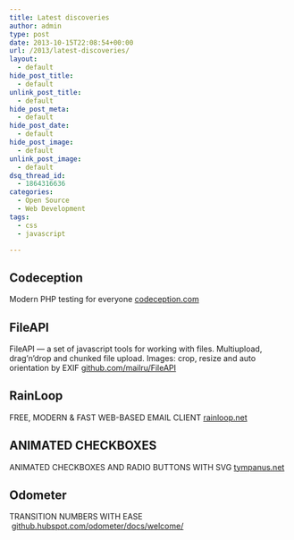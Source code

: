 ```yaml
---
title: Latest discoveries
author: admin
type: post
date: 2013-10-15T22:08:54+00:00
url: /2013/latest-discoveries/
layout:
  - default
hide_post_title:
  - default
unlink_post_title:
  - default
hide_post_meta:
  - default
hide_post_date:
  - default
hide_post_image:
  - default
unlink_post_image:
  - default
dsq_thread_id:
  - 1864316636
categories:
  - Open Source
  - Web Development
tags:
  - css
  - javascript

---
```

## Codeception

Modern PHP testing for everyone <a href="http://codeception.com/" target="_blank">codeception.com</a>

## FileAPI

FileAPI — a set of javascript tools for working with files. Multiupload, drag&#8217;n&#8217;drop and chunked file upload. Images: crop, resize and auto orientation by EXIF <a href="https://github.com/mailru/FileAPI" target="_blank">github.com/mailru/FileAPI</a>

## RainLoop

FREE, MODERN & FAST WEB-BASED EMAIL CLIENT <a href="http://rainloop.net/" target="_blank">rainloop.net</a>

## ANIMATED CHECKBOXES

ANIMATED CHECKBOXES AND RADIO BUTTONS WITH SVG [tympanus.net][1]

## Odometer

TRANSITION NUMBERS WITH EASE  <a href="http://github.hubspot.com/odometer/docs/welcome/" target="_blank">github.hubspot.com/odometer/docs/welcome/</a>

 [1]: http://tympanus.net/codrops/2013/10/15/animated-checkboxes-and-radio-buttons-with-svg/
